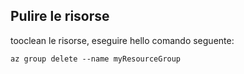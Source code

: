 ## <a name="clean-up-resources"></a>Pulire le risorse

tooclean le risorse, eseguire hello comando seguente:

```azurecli-interactive
az group delete --name myResourceGroup
```
